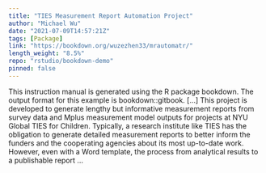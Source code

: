```yaml
---
title: "TIES Measurement Report Automation Project"
author: "Michael Wu"
date: "2021-07-09T14:57:21Z"
tags: [Package]
link: "https://bookdown.org/wuzezhen33/mrautomatr/"
length_weight: "8.5%"
repo: "rstudio/bookdown-demo"
pinned: false
---
```


This instruction manual is generated using the R package bookdown. The output format for this example is bookdown::gitbook. [...] This project is developed to generate lengthy but informative measurement reports from survey data and Mplus measurement model outputs for projects at NYU Global TIES for Children. Typically, a research institute like TIES has the obligation to generate detailed measurement reports to better inform the funders and the cooperating agencies about its most up-to-date work. However, even with a Word template, the process from analytical results to a publishable report ...
